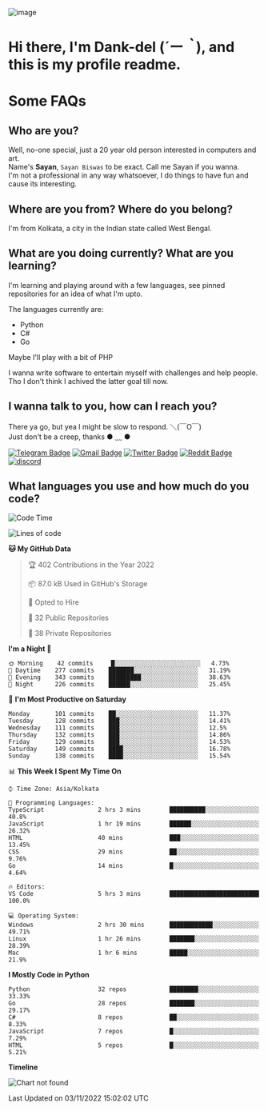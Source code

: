 ![image](https://user-images.githubusercontent.com/63096193/125182844-29f20800-e22f-11eb-8dc9-b0f2d29647bb.png)

# **Hi there, I'm Dank-del (*´ー｀*), and this is my profile readme.**
<!--  [![Profile views](https://gpvc.arturio.dev/dank-del)](https://github.com/dank-del) -->
# Some FAQs

## **Who are you?**

Well, no-one special, just a 20 year old person interested in computers and art. \
Name's **Sayan**, `Sayan Biswas` to be exact. Call me Sayan if you wanna. \
I'm not a professional in any way whatsoever, I do things to have fun and cause its interesting.

## **Where are you from? Where do you belong?**

I'm from Kolkata, a city in the Indian state called West Bengal.

## **What are you doing currently? What are you learning?**

I'm learning and playing around with a few languages, see pinned repositories for an idea of what I'm upto.

The languages currently are:

- Python
- C#
- Go

Maybe I'll play with a bit of PHP

I wanna write software to entertain myself with challenges and help people. \
Tho I don't think I achived the latter goal till now.

<!--## **Eww, I see a weeb profile.**

Can't help it, it's the best way to hide my face on this account
> Why do people hate weebs .-.

## **Cool, what more interests you?**

My interests are quite, weird. They're scattered all over the place. \
I've been fascinated by music and have studied it since the age of 6, I've performed on stage and on air but yeah now I've been away from that. I specialize in key instruments. \
Another thing that interests me is Media Production, aka, working with audio, video and broadcasting media.

> I just like art in general. also feeds the reason of me being obsessed with Japanese drawings (⋟ ﹏ ⋞)-->

## **I wanna talk to you, how can I reach you?**

There ya go, but yea I might be slow to respond. ＼(￣O￣) \
Just don't be a creep, thanks ● ﹏ ●

[![Telegram Badge](https://img.shields.io/badge/-dank_as_fuck-1ca0f1?style=flat-square&logo=telegram&logoColor=white&link=https://t.me/dank_as_fuck)](https://t.me/dank_as_fuck)
[![Gmail Badge](https://img.shields.io/badge/-sayan@asia.com-c14438?style=flat-square&logo=Gmail&logoColor=white&link=mailto:sayan@asia.com)](mailto:sayan@asia.com)
[![Twitter Badge](https://img.shields.io/twitter/follow/TheDankDel?style=social)](https://twitter.com/TheDankDel)
[![Reddit Badge](https://img.shields.io/reddit/user-karma/combined/dank_as_fuck_?style=social)](https://www.reddit.com/user/dank_as_fuck_/)
[![discord](https://discord-md-badge.vercel.app/api/shield/506536929152466945?style=social)](https://discordapp.com/users/506536929152466945)

## **What languages you use and how much do you code?**

<!--START_SECTION:waka-->
![Code Time](http://img.shields.io/badge/Code%20Time-839%20hrs%2055%20mins-blue)

![Lines of code](https://img.shields.io/badge/From%20Hello%20World%20I%27ve%20Written-1%20Million%20lines%20of%20code-blue)

**🐱 My GitHub Data** 

> 🏆 402 Contributions in the Year 2022
 > 
> 📦 87.0 kB Used in GitHub's Storage 
 > 
> 💼 Opted to Hire
 > 
> 📜 32 Public Repositories 
 > 
> 🔑 38 Private Repositories  
 > 
**I'm a Night 🦉** 

```text
🌞 Morning    42 commits     █░░░░░░░░░░░░░░░░░░░░░░░░   4.73% 
🌆 Daytime    277 commits    ███████░░░░░░░░░░░░░░░░░░   31.19% 
🌃 Evening    343 commits    █████████░░░░░░░░░░░░░░░░   38.63% 
🌙 Night      226 commits    ██████░░░░░░░░░░░░░░░░░░░   25.45%

```
📅 **I'm Most Productive on Saturday** 

```text
Monday       101 commits    ██░░░░░░░░░░░░░░░░░░░░░░░   11.37% 
Tuesday      128 commits    ███░░░░░░░░░░░░░░░░░░░░░░   14.41% 
Wednesday    111 commits    ███░░░░░░░░░░░░░░░░░░░░░░   12.5% 
Thursday     132 commits    ███░░░░░░░░░░░░░░░░░░░░░░   14.86% 
Friday       129 commits    ███░░░░░░░░░░░░░░░░░░░░░░   14.53% 
Saturday     149 commits    ████░░░░░░░░░░░░░░░░░░░░░   16.78% 
Sunday       138 commits    ████░░░░░░░░░░░░░░░░░░░░░   15.54%

```


📊 **This Week I Spent My Time On** 

```text
⌚︎ Time Zone: Asia/Kolkata

💬 Programming Languages: 
TypeScript               2 hrs 3 mins        ██████████░░░░░░░░░░░░░░░   40.8% 
JavaScript               1 hr 19 mins        ██████░░░░░░░░░░░░░░░░░░░   26.32% 
HTML                     40 mins             ███░░░░░░░░░░░░░░░░░░░░░░   13.45% 
CSS                      29 mins             ██░░░░░░░░░░░░░░░░░░░░░░░   9.76% 
Go                       14 mins             █░░░░░░░░░░░░░░░░░░░░░░░░   4.64%

🔥 Editors: 
VS Code                  5 hrs 3 mins        █████████████████████████   100.0%

💻 Operating System: 
Windows                  2 hrs 30 mins       ████████████░░░░░░░░░░░░░   49.71% 
Linux                    1 hr 26 mins        ███████░░░░░░░░░░░░░░░░░░   28.39% 
Mac                      1 hr 6 mins         █████░░░░░░░░░░░░░░░░░░░░   21.9%

```

**I Mostly Code in Python** 

```text
Python                   32 repos            ████████░░░░░░░░░░░░░░░░░   33.33% 
Go                       28 repos            ███████░░░░░░░░░░░░░░░░░░   29.17% 
C#                       8 repos             ██░░░░░░░░░░░░░░░░░░░░░░░   8.33% 
JavaScript               7 repos             █░░░░░░░░░░░░░░░░░░░░░░░░   7.29% 
HTML                     5 repos             █░░░░░░░░░░░░░░░░░░░░░░░░   5.21%

```


**Timeline**

![Chart not found](https://raw.githubusercontent.com/Dank-del/Dank-del/main/charts/bar_graph.png) 


 Last Updated on 03/11/2022 15:02:02 UTC
<!--END_SECTION:waka-->

<!--## **Can I stalk your spotify?**

Um sure.

![OwO Spotify](https://spotify-recently-played-readme.vercel.app/api?user=31fdrsslnr7nvq4ytqwtw7c4rxfm&count=5)-->
